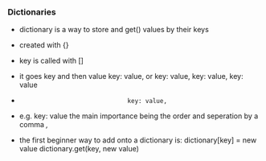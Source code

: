### Dictionaries

* dictionary is a way to store and get() values by their keys

* created with {}

* key is called with []


* it goes key and then value       key: value,            or   key: value, key: value, key: value            
*                                   key: value,        
* e.g.                              key: value              the main importance being the order and seperation by a comma *,* 


* the first beginner way to add onto a dictionary is:
    dictionary[key] = new value
    dictionary.get(key, new value)
